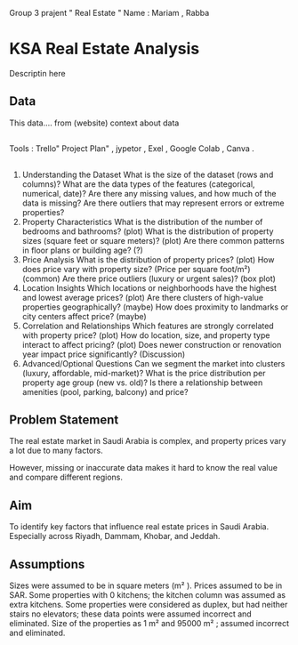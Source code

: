 Group 3 
prajent " Real Estate "
Name : Mariam , Rabba 


# KSA Real Estate Analysis
Descriptin here

## Data
This data.... from (website)
context about data

## 
 Tools : 
Trello" Project Plan" , jypetor , Exel , Google Colab , Canva . 

##
1. Understanding the Dataset
    What is the size of the dataset (rows and columns)?
    What are the data types of the features (categorical, numerical, date)?
    Are there any missing values, and how much of the data is missing?
    Are there outliers that may represent errors or extreme properties?
2. Property Characteristics
    What is the distribution of the number of bedrooms and bathrooms? (plot)
    What is the distribution of property sizes (square feet or square meters)? (plot)
    Are there common patterns in floor plans or building age? (?)
3. Price Analysis
    What is the distribution of property prices?  (plot)
    How does price vary with property size? (Price per square foot/m²)  (common)
    Are there price outliers (luxury or urgent sales)? (box plot)
4. Location Insights
    Which locations or neighborhoods have the highest and lowest average prices? (plot)
    Are there clusters of high-value properties geographically? (maybe)
    How does proximity to landmarks or city centers affect price? (maybe)
5. Correlation and Relationships
    Which features are strongly correlated with property price? (plot)
    How do location, size, and property type interact to affect pricing? (plot)
    Does newer construction or renovation year impact price significantly? (Discussion)
6. Advanced/Optional Questions
    Can we segment the market into clusters (luxury, affordable, mid-market)?
    What is the price distribution per property age group (new vs. old)?
    Is there a relationship between amenities (pool, parking, balcony) and price?

 ##  Problem Statement
The real estate market in Saudi Arabia is complex, and property prices vary a lot due to many factors.

However, missing or inaccurate data makes it hard to know the real value and compare different regions.

## Aim
To identify key factors that influence real estate prices in Saudi Arabia.
 Especially across Riyadh, Dammam, Khobar, and Jeddah.

## Assumptions

Sizes were assumed to be in square meters (m² ).
Prices assumed to be in SAR.
Some properties with 0 kitchens; the kitchen column was assumed as extra kitchens.
Some properties were considered as duplex, but had neither stairs no elevators; these data points were assumed incorrect and eliminated.
Size of the properties as 1 m²  and 95000 m² ; assumed incorrect and eliminated.

